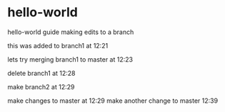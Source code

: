 # hello-world
hello-world guide
making edits to a branch

this was added to branch1 at 12:21

lets try merging branch1 to master at 12:23

delete branch1 at 12:28

make branch2 at 12:29

make changes to master at 12:29
make another change to master 12:39